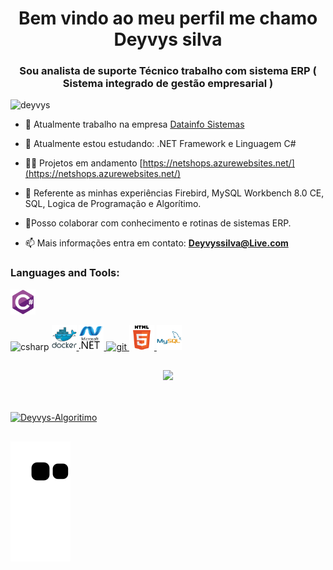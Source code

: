 
<h1 align="center">Bem vindo ao meu perfil me chamo Deyvys silva </h1>
<h3 align="center">Sou analista de suporte Técnico trabalho com sistema ERP ( Sistema integrado de gestão empresarial )</h3>

<p align="left"> <img src="https://komarev.com/ghpvc/?username=deyvys&label=Profile%20views&color=0e75b6&style=flat" alt="deyvys" /> </p>

- 🔭 Atualmente trabalho na empresa [Datainfo Sistemas](https://datainfo.com.br/)

- 🌱 Atualmente estou estudando: .NET Framework e Linguagem C#

- 👨‍💻 Projetos em andamento [https://netshops.azurewebsites.net/](https://netshops.azurewebsites.net/)

- 📄 Referente as minhas experiências Firebird, MySQL Workbench 8.0 CE, SQL, Logica de Programação e Algorítimo.
 
- 🤝Posso colaborar com conhecimento e rotinas de sistemas ERP.

- 📫 Mais informações entra em contato: **Deyvyssilva@Live.com**

<h3 align="left">Languages and Tools:</h3>
<p align="left"> <a href="https://www.w3schools.com/cs/" target="_blank" rel="noreferrer"> <img src="https://raw.githubusercontent.com/devicons/devicon/master/icons/csharp/csharp-original.svg" alt="csharp" width="40" height="40"/> </a>
<p align="left"> <a href="https://www.w3schools.com/cs/" target="_blank" rel="noreferrer"> <imgsrc="https://cdn.jsdelivr.net/gh/devicons/devicon/icons/thealgorithms/thealgorithms-original-wordmark.svg" alt="csharp" width="40" height="40"/> </a>
<img src="https://cdn.jsdelivr.net/gh/devicons/devicon/icons/visualstudio/visualstudio-plain.svg" alt="csharp" width="40" height="40"/> </a>
<a href="https://www.docker.com/" target="_blank" rel="noreferrer"> <img src="https://raw.githubusercontent.com/devicons/devicon/master/icons/docker/docker-original-wordmark.svg" alt="docker" width="40" height="40"/> </a> <a href="https://dotnet.microsoft.com/" target="_blank" rel="noreferrer"> <img src="https://raw.githubusercontent.com/devicons/devicon/master/icons/dot-net/dot-net-original-wordmark.svg" alt="dotnet" width="40" height="40"/> </a> <a href="https://git-scm.com/" target="_blank" rel="noreferrer"> <img src="https://www.vectorlogo.zone/logos/git-scm/git-scm-icon.svg" alt="git" width="40" height="40"/> </a> <a href="https://www.w3.org/html/" target="_blank" rel="noreferrer"> <img src="https://raw.githubusercontent.com/devicons/devicon/master/icons/html5/html5-original-wordmark.svg" alt="html5" width="40" height="40"/> </a> <a href="https://www.mysql.com/" target="_blank" rel="noreferrer"> <img src="https://raw.githubusercontent.com/devicons/devicon/master/icons/mysql/mysql-original-wordmark.svg" alt="mysql" width="40" height="40"/> </a>  </p>


##

<div align="center">
  <a href="https://github.com/deyvys">
  <img height="180em" src="https://github-readme-stats.vercel.app/api?username=deyvys&show_icons=true&theme=highcontrast&include_all_commits=true&count_private=true"/>
  
  
    
</div>
    
##
  
<div style="display: inline_block"><br>
 
  
  <img align="center" alt="Deyvys-Algoritimo" height="30" width="40" src="https://cdn.jsdelivr.net/gh/devicons/devicon/icons/thealgorithms/thealgorithms-original-wordmark.svg">

</div>
  
 
  ##   
  ![Snake animation](https://github.com/rafaballerini/rafaballerini/blob/output/github-contribution-grid-snake.svg)
 
</div>
  
  
